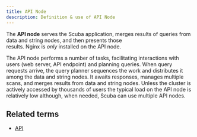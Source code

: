 ```yaml
---
title: API Node 
description: Definition & use of API Node 
---
```

The **API node** serves the Scuba application, merges results of queries from data and string nodes, and then presents those results. Nginx is *only* installed on the API node. 

The API node performs a number of tasks, facilitating interactions with users (web server, API endpoint) and planning queries. When query requests arrive, the query planner sequences the work and distributes it among the data and string nodes. It awaits responses, manages multiple scans, and merges results from data and string nodes. Unless the cluster is actively accessed by thousands of users the typical load on the API node is relatively low although, when needed, Scuba can use multiple API nodes. 

## Related terms

- [API](../api)